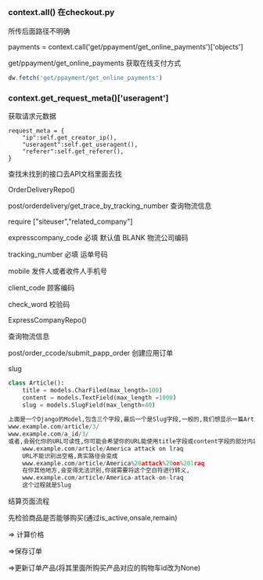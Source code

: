 ## 

### context.all() 在checkout.py

所传后面路径不明确

payments = context.call('get/ppayment/get_online_payments')['objects']

get/ppayment/get_online_payments 获取在线支付方式

```js
dw.fetch('get/ppayment/get_online_payments')
```

### context.get_request_meta()['useragent']

获取请求元数据

```
request_meta = {
	"ip":self.get_creator_ip(),
	"useragent":self.get_useragent(),
	"referer":self.get_referer(),
}
```



查找未找到的接口去API文档里面去找

 OrderDeliveryRepo()

post/orderdelivery/get_trace_by_tracking_number 查询物流信息



require ["siteuser","related_company"]

expresscompany_code   必填 默认值 BLANK 物流公司编码

tracking_number   必填  运单号码

mobile    发件人或者收件人手机号

client_code   顾客编码

check_word  校验码



ExpressCompanyRepo()

查询物流信息



post/order_ccode/submit_papp_order 创建应用订单





slug

```python
class Article():
    title = models.CharFiled(max_length=100)
    content = models.TextField(max_length =1000)
    slug = models.SlugField(max_length=40)
  
上面是一个Django的Model,包含三个字段,最后一个是Slug字段,一般的,我们想显示一篇Article,常用的方式可能是
www.example.com/article/3/
www.example.com/a_id/3/
或者,会弱化你的URL可读性,你可能会希望你的URL能使用title字段或content字段的部分内容来构建起来:
    www.example.com/article/America attack on lraq
    URL不能识别出空格,真实路径会变成
    www.example.com/article/America%20attack%20on%20lraq
    在你其他地方,会变得无法识别,你就需要将这个空白符进行转义,
    www.example.com/article/America-attack-on-lraq
    这个过程就是Slug
```



结算页面流程

先检验商品是否能够购买(通过is_active,onsale,remain)

=> 计算价格

=>保存订单

=>更新订单产品(将其里面所购买产品对应的购物车id改为None)




